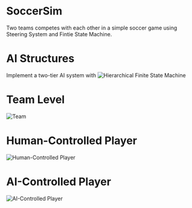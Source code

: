# SoccerSim
 Two teams competes with each other in a simple soccer game using Steering System and Fintie State Machine. 

# AI Structures
Implement a two-tier AI system with ![Hierarchical Finite State Machine](https://github.com/aOttf/HierarchicalFiniteStateMachine)

# Team Level
![Team](https://user-images.githubusercontent.com/49035217/173269526-bfba7e62-5857-4216-8d61-6e2a0647410d.jpeg)
# Human-Controlled Player
![Human-Controlled Player](https://user-images.githubusercontent.com/49035217/173270061-c8155032-276a-4670-a9c2-feb0ff81d80a.png)

# AI-Controlled Player
![AI-Controlled Player](https://user-images.githubusercontent.com/49035217/173724511-a12499aa-df36-4c06-91f3-b6daa19c21b5.png)
